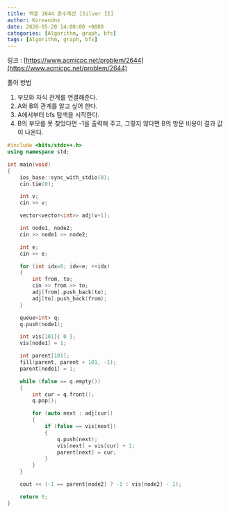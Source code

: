 ```yaml
---
title: 백준 2644 촌수계산 [Silver II]
author: Koreandns
date: 2020-05-20 14:00:00 +0800
categories: [Algorithm, graph, bfs]
tags: [Algorithm, graph, bfs]
---
```




링크 : [https://www.acmicpc.net/problem/2644](https://www.acmicpc.net/problem/2644)



풀이 방법

1. 부모와 자식 관계를 연결해준다.
2. A와 B의 관계를 알고 싶어 한다.
3. A에서부터 bfs 탐색을 시작한다.
4. B의 부모를 못 찾았다면 -1을 출력해 주고, 그렇지 않다면 B의 방문 비용이 결과 값이 나온다.



```c++
#include <bits/stdc++.h>
using namespace std;

int main(void)
{
	ios_base::sync_with_stdio(0);
	cin.tie(0);

	int v;
	cin >> v;

	vector<vector<int>> adj(v+1);

	int node1, node2;
	cin >> node1 >> node2;

	int e;
	cin >> e;

	for (int idx=0; idx<e; ++idx)
	{
		int from, to;
		cin >> from >> to;
		adj[from].push_back(to);
		adj[to].push_back(from);
	}

	queue<int> q;
	q.push(node1);

	int vis[101]{ 0 };
	vis[node1] = 1;

	int parent[101];
	fill(parent, parent + 101, -1);
	parent[node1] = 1;

	while (false == q.empty())
	{
		int cur = q.front();
		q.pop();

		for (auto next : adj[cur])
		{
			if (false == vis[next])
			{
				q.push(next);
				vis[next] = vis[cur] + 1;
				parent[next] = cur;
			}
		}
	}

    cout << (-1 == parent[node2] ? -1 : vis[node2] - 1);

	return 0;
}
```

